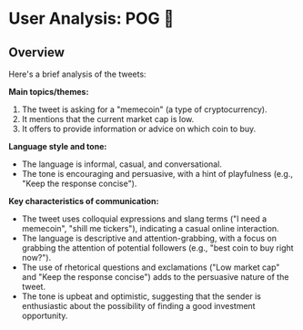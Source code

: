 # User Analysis: POG 🧲

## Overview

Here's a brief analysis of the tweets:

**Main topics/themes:**

1. The tweet is asking for a "memecoin" (a type of cryptocurrency).
2. It mentions that the current market cap is low.
3. It offers to provide information or advice on which coin to buy.

**Language style and tone:**

* The language is informal, casual, and conversational.
* The tone is encouraging and persuasive, with a hint of playfulness (e.g., "Keep the response concise").

**Key characteristics of communication:**

* The tweet uses colloquial expressions and slang terms ("I need a memecoin", "shill me tickers"), indicating a casual online interaction.
* The language is descriptive and attention-grabbing, with a focus on grabbing the attention of potential followers (e.g., "best coin to buy right now?").
* The use of rhetorical questions and exclamations ("Low market cap" and "Keep the response concise") adds to the persuasive nature of the tweet.
* The tone is upbeat and optimistic, suggesting that the sender is enthusiastic about the possibility of finding a good investment opportunity.
